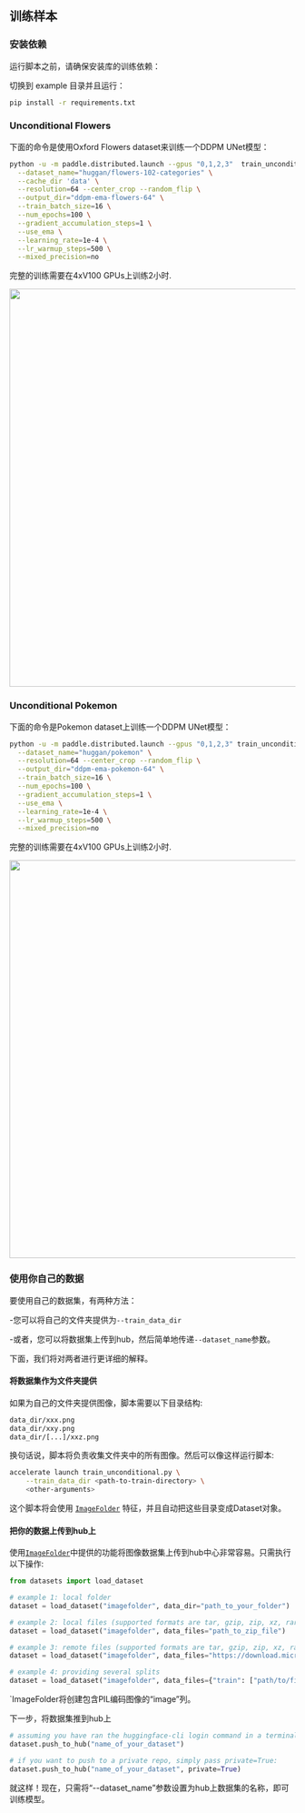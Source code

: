 ## 训练样本

### 安装依赖

运行脚本之前，请确保安装库的训练依赖：


切换到 example 目录并且运行：
```bash
pip install -r requirements.txt
```


### Unconditional Flowers

下面的命令是使用Oxford Flowers dataset来训练一个DDPM UNet模型：

```bash
python -u -m paddle.distributed.launch --gpus "0,1,2,3"  train_unconditional.py \
  --dataset_name="huggan/flowers-102-categories" \
  --cache_dir 'data' \
  --resolution=64 --center_crop --random_flip \
  --output_dir="ddpm-ema-flowers-64" \
  --train_batch_size=16 \
  --num_epochs=100 \
  --gradient_accumulation_steps=1 \
  --use_ema \
  --learning_rate=1e-4 \
  --lr_warmup_steps=500 \
  --mixed_precision=no
```

完整的训练需要在4xV100 GPUs上训练2小时.

<img src="https://user-images.githubusercontent.com/26864830/180248660-a0b143d0-b89a-42c5-8656-2ebf6ece7e52.png" width="700" />


### Unconditional Pokemon

下面的命令是Pokemon dataset上训练一个DDPM UNet模型：

```bash
python -u -m paddle.distributed.launch --gpus "0,1,2,3" train_unconditional.py \
  --dataset_name="huggan/pokemon" \
  --resolution=64 --center_crop --random_flip \
  --output_dir="ddpm-ema-pokemon-64" \
  --train_batch_size=16 \
  --num_epochs=100 \
  --gradient_accumulation_steps=1 \
  --use_ema \
  --learning_rate=1e-4 \
  --lr_warmup_steps=500 \
  --mixed_precision=no
```

完整的训练需要在4xV100 GPUs上训练2小时.

<img src="https://user-images.githubusercontent.com/26864830/180248200-928953b4-db38-48db-b0c6-8b740fe6786f.png" width="700" />


### 使用你自己的数据



要使用自己的数据集，有两种方法：

-您可以将自己的文件夹提供为`--train_data_dir`

-或者，您可以将数据集上传到hub，然后简单地传递`--dataset_name`参数。

下面，我们将对两者进行更详细的解释。

#### 将数据集作为文件夹提供

如果为自己的文件夹提供图像，脚本需要以下目录结构:

```bash
data_dir/xxx.png
data_dir/xxy.png
data_dir/[...]/xxz.png
```

换句话说，脚本将负责收集文件夹中的所有图像。然后可以像这样运行脚本:

```bash
accelerate launch train_unconditional.py \
    --train_data_dir <path-to-train-directory> \
    <other-arguments>
```

这个脚本将会使用 [`ImageFolder`](https://huggingface.co/docs/datasets/v2.0.0/en/image_process#imagefolder) 特征，并且自动把这些目录变成Dataset对象。

#### 把你的数据上传到hub上

使用[`ImageFolder`](https://huggingface.co/docs/datasets/v2.0.0/en/image_process#imagefolder)中提供的功能将图像数据集上传到hub中心非常容易。只需执行以下操作:

```python
from datasets import load_dataset

# example 1: local folder
dataset = load_dataset("imagefolder", data_dir="path_to_your_folder")

# example 2: local files (supported formats are tar, gzip, zip, xz, rar, zstd)
dataset = load_dataset("imagefolder", data_files="path_to_zip_file")

# example 3: remote files (supported formats are tar, gzip, zip, xz, rar, zstd)
dataset = load_dataset("imagefolder", data_files="https://download.microsoft.com/download/3/E/1/3E1C3F21-ECDB-4869-8368-6DEBA77B919F/kagglecatsanddogs_3367a.zip")

# example 4: providing several splits
dataset = load_dataset("imagefolder", data_files={"train": ["path/to/file1", "path/to/file2"], "test": ["path/to/file3", "path/to/file4"]})
```

`ImageFolder将创建包含PIL编码图像的“image”列。

下一步，将数据集推到hub上

```python
# assuming you have ran the huggingface-cli login command in a terminal
dataset.push_to_hub("name_of_your_dataset")

# if you want to push to a private repo, simply pass private=True:
dataset.push_to_hub("name_of_your_dataset", private=True)
```

就这样！现在，只需将“--dataset_name”参数设置为hub上数据集的名称，即可训练模型。
